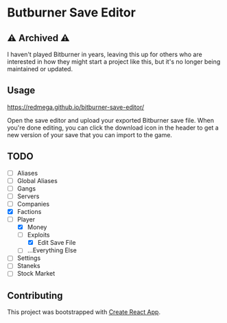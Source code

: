 # Butburner Save Editor

## ⚠️ Archived ⚠️

I haven't played Bitburner in years, leaving this up for others who are interested in how they might start a project like this, but it's no longer being maintained or updated.

## Usage

https://redmega.github.io/bitburner-save-editor/

Open the save editor and upload your exported Bitburner save file. When you're done editing, you can click the download icon in the header to get a new version of your save that you can import to the game.

## TODO

- [ ] Aliases
- [ ] Global Aliases
- [ ] Gangs
- [ ] Servers
- [ ] Companies
- [x] Factions
- [ ] Player
  - [x] Money
  - [ ] Exploits
    - [x] Edit Save File
  - [ ] ...Everything Else
- [ ] Settings
- [ ] Staneks
- [ ] Stock Market

## Contributing

This project was bootstrapped with [Create React App](https://github.com/facebook/create-react-app).
